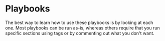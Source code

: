 # Playbooks

The best way to learn how to use these playbooks is by looking at each one. Most playbooks can be run as-is, whereas others require that you run specific sections using tags or by commenting out what you don't want.
